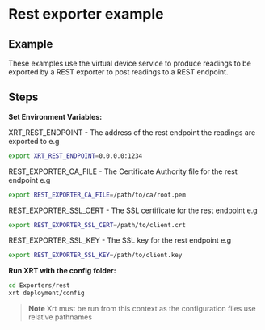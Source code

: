 # Rest exporter example

## Example

These examples use the virtual device service to produce readings to be exported by a REST exporter to post readings to a REST endpoint.

## Steps

**Set Environment Variables:**

XRT_REST_ENDPOINT - The address of the rest endpoint the readings are exported to e.g

```bash
export XRT_REST_ENDPOINT=0.0.0.0:1234
```

REST_EXPORTER_CA_FILE - The Certificate Authority file for the rest endpoint e.g

```bash
export REST_EXPORTER_CA_FILE=/path/to/ca/root.pem
```

REST_EXPORTER_SSL_CERT - The SSL certificate for the rest endpoint e.g

```bash
export REST_EXPORTER_SSL_CERT=/path/to/client.crt
```

REST_EXPORTER_SSL_KEY - The SSL key for the rest endpoint e.g

```bash
export REST_EXPORTER_SSL_KEY=/path/to/client.key
```

**Run XRT with the config folder:**

```bash
cd Exporters/rest
xrt deployment/config
```

> **Note** Xrt must be run from this context as the configuration files use relative pathnames
